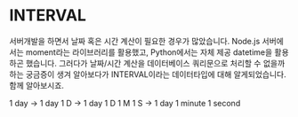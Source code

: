 # INTERVAL
서버개발을 하면서 날짜 혹은 시간 계산이 필요한 경우가 많았습니다. Node.js 서버에서는 moment라는 라이브러리를 활용했고, Python에서는 자체 제공 datetime을 활용하곤 했습니다. 그러다가 날짜/시간 계산을 데이터베이스 쿼리문으로 처리할 수 없을까하는 궁금증이 생겨 알아보다가 INTERVAL이라는 데이터타입에 대해 알게되었습니다. 함께 알아보시죠.

1 day -> 1 day
1 D -> 1 day
1 D 1 M 1 S -> 1 day 1 minute 1 second
